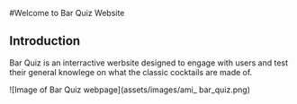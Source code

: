 #Welcome to Bar Quiz Website

## Introduction

Bar Quiz is an interractive werbsite designed to engage with users and test their general knowlege on what the classic cocktails are made of.

![Image of Bar Quiz webpage](assets/images/ami_ bar_quiz.png)

<br><br>